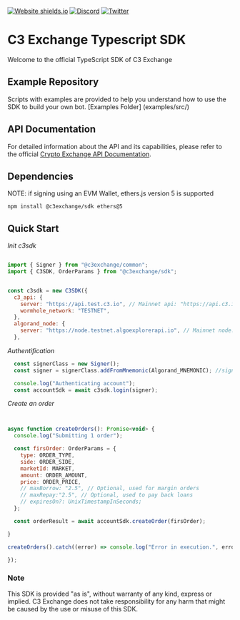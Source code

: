 [![Website shields.io](https://img.shields.io/website-up-down-green-red/http/shields.io.svg)](https://c3.io)
[![Discord](https://badgen.net/badge/icon/discord?icon=discord&label)](https://discord.com/invite/ebn5jR39te)
[![Twitter](https://badgen.net/badge/icon/twitter?icon=twitter&label)](https://twitter.com/C3protocol)

# C3 Exchange Typescript SDK

Welcome to the official TypeScript SDK of C3 Exchange 



## Example Repository

Scripts with examples are provided to help you understand how to use the SDK to build your own bot. [Examples Folder] (examples/src/)

## API Documentation

For detailed information about the API and its capabilities, please refer to the official [Crypto Exchange API Documentation](https://docs.c3.io/).

## Dependencies
NOTE: if signing using an EVM Wallet, ethers.js version 5 is supported 

```
npm install @c3exchange/sdk ethers@5
```
## Quick Start

_Init c3sdk_

```javascript

import { Signer } from "@c3exchange/common";
import { C3SDK, OrderParams } from "@c3exchange/sdk";


const c3sdk = new C3SDK({
  c3_api: {
    server: "https://api.test.c3.io", // Mainnet api: "https://api.c3.io" 
    wormhole_network: "TESTNET",
  },
  algorand_node: {
    server: "https://node.testnet.algoexplorerapi.io", // Mainnet node: "https://node.algoexplorerapi.io" 
  },
```

_Authentification_

```javascript
  const signerClass = new Signer();
  const signer = signerClass.addFromMnemonic(Algorand_MNEMONIC); //signer can also be an EVM signer, check examples folder

  console.log("Authenticating account");
  const accountSdk = await c3sdk.login(signer);

```

_Create an order_

```javascript


async function createOrders(): Promise<void> {
  console.log("Submitting 1 order");

  const firsOrder: OrderParams = {
    type: ORDER_TYPE,
    side: ORDER_SIDE,
    marketId: MARKET,
    amount: ORDER_AMOUNT,
    price: ORDER_PRICE,
    // maxBorrow: "2.5", // Optional, used for margin orders
    // maxRepay:"2.5", // Optional, used to pay back loans
    // expiresOn?: UnixTimestampInSeconds;
  };

  const orderResult = await accountSdk.createOrder(firsOrder);

}

createOrders().catch((error) => console.log("Error in execution.", error));

});

```


### Note
This SDK is provided "as is", without warranty of any kind, express or implied. C3 Exchange does not take responsibility for any harm that might be caused by the use or misuse of this SDK.